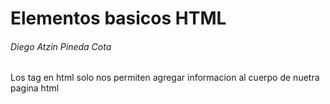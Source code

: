 # Elementos basicos HTML
###### Diego Atzin Pineda Cota

Los tag en html solo nos permiten agregar informacion al cuerpo de nuetra pagina html